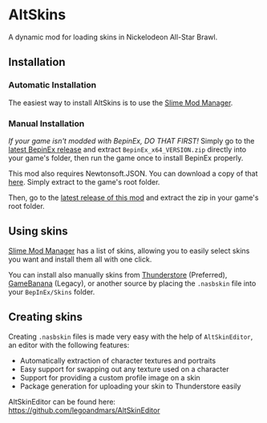 # AltSkins
A dynamic mod for loading skins in Nickelodeon All-Star Brawl.

## Installation

### Automatic Installation
The easiest way to install AltSkins is to use the [Slime Mod Manager](https://github.com/legoandmars/SlimeModManager/releases/latest).

### Manual Installation

*If your game isn't modded with BepinEx, DO THAT FIRST!*
Simply go to the [latest BepinEx release](https://github.com/BepInEx/BepInEx/releases) and extract `BepinEx_x64_VERSION.zip` directly into your game's folder, then run the game once to install BepinEx properly.

This mod also requires Newtonsoft.JSON. You can download a copy of that [here](https://github.com/legoandmars/Newtonsoft.Json/releases/tag/12.0.3). Simply extract to the game's root folder.

Then, go to the [latest release of this mod](https://github.com/legoandmars/AltSkins/releases/latest) and extract the zip in your game's root folder.

##  Using skins

[Slime Mod Manager](https://github.com/legoandmars/SlimeModManager/releases/latest) has a list of skins, allowing you to easily select skins you want and install them all with one click.

You can install also manually skins from [Thunderstore](https://nasb.thunderstore.io/) (Preferred), [GameBanana](https://gamebanana.com/games/12837) (Legacy), or another source by placing the `.nasbskin` file into your `BepInEx/Skins` folder.

## Creating skins
Creating `.nasbskin` files is made very easy with the help of `AltSkinEditor`, an editor with the following features:

- Automatically extraction of character textures and portraits
- Easy support for swapping out any texture used on a character
- Support for providing a custom profile image on a skin
- Package generation for uploading your skin to Thunderstore easily

AltSkinEditor can be found here: https://github.com/legoandmars/AltSkinEditor